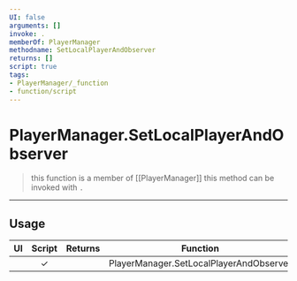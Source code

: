 ```yaml
---
UI: false
arguments: []
invoke: .
memberOf: PlayerManager
methodname: SetLocalPlayerAndObserver
returns: []
script: true
tags:
- PlayerManager/_function
- function/script
---
```

# PlayerManager.SetLocalPlayerAndObserver
> this function is a member of [[PlayerManager]]
> this method can be invoked with `.`
-----
## Usage
|  UI | Script | Returns | Function | Arguments |
|:---:|:------:|-------:|:--------:|:---------|
| |✓||PlayerManager.SetLocalPlayerAndObserver||
